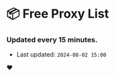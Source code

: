 # :package: Free Proxy List
### Updated every 15 minutes.

- Last updated: `2024-08-02 15:00`

:heart:
